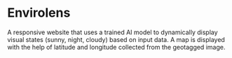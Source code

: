 # Envirolens
A responsive website that uses a trained AI model to dynamically display visual states (sunny, night, cloudy) based on input data. A map is displayed with the help of latitude and longitude collected from the geotagged image.
